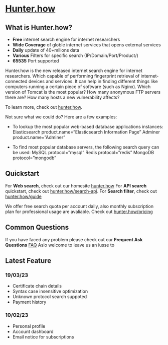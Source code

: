 # [Hunter.how](https://hunter.how)

What is Hunter.how?
------------------

* **Free** internet search engine for internet researchers
* **Wide Coverage** of globle internet services that opens external services
* **Daily** update of 40+milions data
* **Various** Filters for specific search (IP/Domain/Port/Product/)
* **65535** Port supported

Hunter.how is the new released internet search engine for internet researchers.
Which capable of performing fingerprint retrieval of internet-connected devices and services. 
It can help in finding different things like computers running a certain piece of software (such as Nginx). 
Which version of Tomcat is the most popular? 
How many anonymous FTP servers there are? 
How many hosts a new vulnerability affects?

To learn more, check out [hunter.how](https://hunter.how).

Not sure what we could do? Here are a few examples:

* To lookup the most popular web-based database applications instances:
Elasticsearch product.name=”Elasticsearch Information Page”
Adminer product.name=”Adminer”

* To find most popular database servers, the following search query can be used:
MySQL protocol=”mysql”
Redis protocol=”redis”
MongoDB protocol=”mongodb”


Quickstart
----------
For **Web search**, check out our homesite [hunter.how](https://hunter.how)
For **API search** quickstart, check out
[hunter.how/search-api](https://hunter.how/search-api).
For **Search filter**, check out
[hunter.how/guide](https://hunter.how/guide)

We offer free search quota per account daily, also monthly subscription plan for professional usage are avaliable.
Check out [hunter.how/pricing](https://hunter.how/pricing)

Common Questions
--------
If you have faced any problem please check out our **Frequent Ask Questions** [FAQ](https://github.com/Hunter-How/Support/blob/main/FAQ.md)
Aslo welcome to leave us an iusse to 

Latest Feature
--------
### 19/03/23
* Certificate chain details
* Syntax case insensitive optimization
* Unknown protocol search suppoted
* Payment history

### 10/02/23
* Personal profile
* Account dashboard
* Email notice for subscriptions
